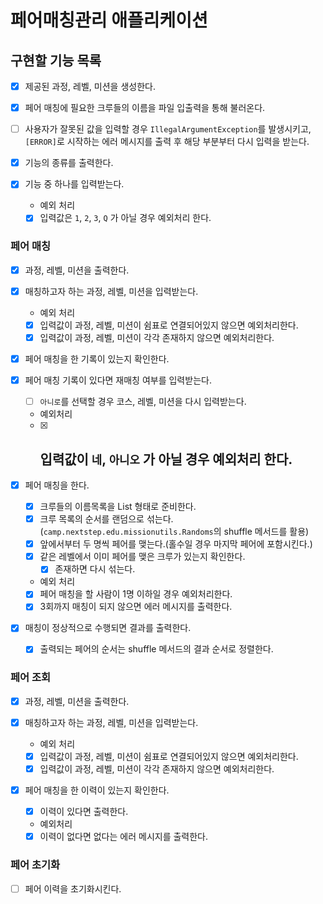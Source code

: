 # 페어매칭관리 애플리케이션

## 구현할 기능 목록
- [x] 제공된 과정, 레벨, 미션을 생성한다.
- [x] 페어 매칭에 필요한 크루들의 이름을 파일 입출력을 통해 불러온다.
- [ ] 사용자가 잘못된 값을 입력할 경우 `IllegalArgumentException`를 발생시키고, `[ERROR]`로 시작하는 에러 메시지를 출력 후 해당 부분부터 다시 입력을 받는다.

- [x] 기능의 종류를 출력한다.

- [x] 기능 중 하나를 입력받는다.
  - 예외 처리 
  - [x] 입력값은 `1`, `2`, `3`, `Q` 가 아닐 경우 예외처리 한다.

### 페어 매칭
- [x] 과정, 레벨, 미션을 출력한다.

- [x] 매칭하고자 하는 과정, 레벨, 미션을 입력받는다.
  - 예외 처리
  - [x] 입력값이 과정, 레벨, 미션이 쉼표로 연결되어있지 않으면 예외처리한다.
  - [x] 입력값이 과정, 레벨, 미션이 각각 존재하지 않으면 예외처리한다.

- [x] 페어 매칭을 한 기록이 있는지 확인한다.

- [x] 페어 매칭 기록이 있다면 재매칭 여부를 입력받는다.
  - [ ] `아니로`를 선택할 경우 코스, 레벨, 미션을 다시 입력받는다.
  - 예외처리
  - [x] 입력값이 `네`, `아니오` 가 아닐 경우 예외처리 한다.
    - 
- [x] 페어 매칭을 한다.
  - [x] 크루들의 이름목록을 List<String> 형태로 준비한다.
  - [x] 크루 목록의 순서를 랜덤으로 섞는다.(`camp.nextstep.edu.missionutils.Randoms`의 shuffle 메서드를 활용)
  - [x] 앞에서부터 두 명씩 페어를 맺는다.(홀수일 경우 마지막 페어에 포함시킨다.)
  - [x] 같은 레벨에서 이미 페어를 맺은 크루가 있는지 확인한다.
    - [x] 존재하면 다시 섞는다.
  - 예외 처리
  - [x] 페어 매칭을 할 사람이 1명 이하일 경우 예외처리한다. 
  - [x] 3회까지 매칭이 되지 않으면 에러 메시지를 출력한다.

- [x] 매칭이 정상적으로 수행되면 결과를 출력한다.
  - [x] 출력되는 페어의 순서는 shuffle 메서드의 결과 순서로 정렬한다.

### 페어 조회
- [x] 과정, 레벨, 미션을 출력한다.

- [x] 매칭하고자 하는 과정, 레벨, 미션을 입력받는다. 
  - 예외 처리
  - [x] 입력값이 과정, 레벨, 미션이 쉼표로 연결되어있지 않으면 예외처리한다.
  - [x] 입력값이 과정, 레벨, 미션이 각각 존재하지 않으면 예외처리한다.

- [x] 페어 매칭을 한 이력이 있는지 확인한다.
  - [x] 이력이 있다면 출력한다.
  - 예외처리
  - [x] 이력이 없다면 없다는 에러 메시지를 출력한다. 

### 페어 초기화
- [ ] 페어 이력을 초기화시킨다.